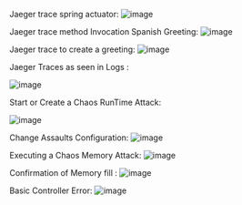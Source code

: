 Jaeger trace spring actuator:
![image](https://user-images.githubusercontent.com/50335583/135881704-d5e55b12-aee9-4064-a0b6-2f94aa3724e3.png)


Jaeger trace method Invocation Spanish Greeting:
![image](https://user-images.githubusercontent.com/50335583/135882513-4a2e26c2-3be5-47a7-8547-c00aabd6a262.png)


Jaeger trace to create a greeting:
![image](https://user-images.githubusercontent.com/50335583/135882903-208f3faa-c1a4-4aeb-8fae-466b20b462b6.png)

Jaeger Traces as seen in Logs :

![image](https://user-images.githubusercontent.com/50335583/135883249-908565f9-dfbc-44b1-a144-a8f3b8c692d8.png)


Start or Create a Chaos RunTime Attack: 

![image](https://user-images.githubusercontent.com/50335583/135883487-e3448c66-8643-4842-a038-b276a0a7b17a.png)

Change Assaults Configuration:
![image](https://user-images.githubusercontent.com/50335583/135883951-e5309e5b-a211-45dd-bd73-d5c4b7e7589b.png)

Executing a Chaos Memory Attack:
![image](https://user-images.githubusercontent.com/50335583/135884470-5938f79c-be4c-4cd9-b72b-4808cb84fdc6.png)

Confirmation of Memory fill : 
![image](https://user-images.githubusercontent.com/50335583/135885947-90628f9d-a09f-48ea-a9f0-f53144395cd0.png)

Basic Controller Error:
![image](https://user-images.githubusercontent.com/50335583/135886433-29aa2233-77c3-4640-a557-1a4a1fb97d06.png)
